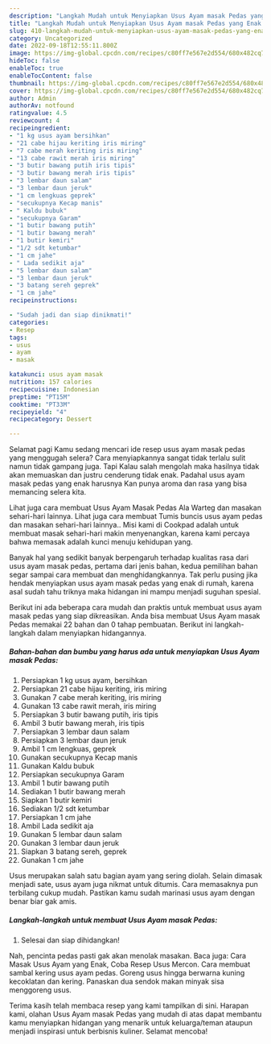 ```yaml
---
description: "Langkah Mudah untuk Menyiapkan Usus Ayam masak Pedas yang Enak Banget"
title: "Langkah Mudah untuk Menyiapkan Usus Ayam masak Pedas yang Enak Banget"
slug: 410-langkah-mudah-untuk-menyiapkan-usus-ayam-masak-pedas-yang-enak-banget
category: Uncategorized
date: 2022-09-18T12:55:11.800Z
image: https://img-global.cpcdn.com/recipes/c80ff7e567e2d554/680x482cq70/usus-ayam-masak-pedas-foto-resep-utama.jpg
hideToc: false
enableToc: true
enableTocContent: false
thumbnail: https://img-global.cpcdn.com/recipes/c80ff7e567e2d554/680x482cq70/usus-ayam-masak-pedas-foto-resep-utama.jpg
cover: https://img-global.cpcdn.com/recipes/c80ff7e567e2d554/680x482cq70/usus-ayam-masak-pedas-foto-resep-utama.jpg
author: Admin
authorAv: notfound
ratingvalue: 4.5
reviewcount: 4
recipeingredient:
- "1 kg usus ayam bersihkan"
- "21 cabe hijau keriting iris miring"
- "7 cabe merah keriting iris miring"
- "13 cabe rawit merah iris miring"
- "3 butir bawang putih iris tipis"
- "3 butir bawang merah iris tipis"
- "3 lembar daun salam"
- "3 lembar daun jeruk"
- "1 cm lengkuas geprek"
- "secukupnya Kecap manis"
- " Kaldu bubuk"
- "secukupnya Garam"
- "1 butir bawang putih"
- "1 butir bawang merah"
- "1 butir kemiri"
- "1/2 sdt ketumbar"
- "1 cm jahe"
- " Lada sedikit aja"
- "5 lembar daun salam"
- "3 lembar daun jeruk"
- "3 batang sereh geprek"
- "1 cm jahe"
recipeinstructions:

- "Sudah jadi dan siap dinikmati!"
categories:
- Resep
tags:
- usus
- ayam
- masak

katakunci: usus ayam masak 
nutrition: 157 calories
recipecuisine: Indonesian
preptime: "PT15M"
cooktime: "PT33M"
recipeyield: "4"
recipecategory: Dessert

---
```



Selamat pagi Kamu sedang mencari ide resep usus ayam masak pedas yang menggugah selera? Cara menyiapkannya sangat tidak terlalu sulit namun tidak gampang juga. Tapi Kalau salah mengolah maka hasilnya tidak akan memuaskan dan justru cenderung tidak enak. Padahal usus ayam masak pedas yang enak harusnya Kan punya aroma dan rasa yang bisa memancing selera kita.


Lihat juga cara membuat Usus Ayam Masak Pedas Ala Warteg dan masakan sehari-hari lainnya. Lihat juga cara membuat Tumis buncis usus ayam pedas dan masakan sehari-hari lainnya.. Misi kami di Cookpad adalah untuk membuat masak sehari-hari makin menyenangkan, karena kami percaya bahwa memasak adalah kunci menuju kehidupan yang.

Banyak hal yang sedikit banyak berpengaruh terhadap kualitas rasa dari usus ayam masak pedas, pertama dari jenis bahan, kedua pemilihan bahan segar sampai cara membuat dan menghidangkannya. Tak perlu pusing jika hendak menyiapkan usus ayam masak pedas yang enak di rumah, karena asal sudah tahu triknya maka hidangan ini mampu menjadi suguhan spesial.


Berikut ini ada beberapa cara mudah dan praktis untuk membuat usus ayam masak pedas yang siap dikreasikan. Anda bisa membuat Usus Ayam masak Pedas memakai 22 bahan dan 0 tahap pembuatan. Berikut ini langkah-langkah dalam menyiapkan hidangannya.

<!--inarticleads1-->

##### Bahan-bahan dan bumbu yang harus ada untuk menyiapkan Usus Ayam masak Pedas:

1. Persiapkan 1 kg usus ayam, bersihkan
1. Persiapkan 21 cabe hijau keriting, iris miring
1. Gunakan 7 cabe merah keriting, iris miring
1. Gunakan 13 cabe rawit merah, iris miring
1. Persiapkan 3 butir bawang putih, iris tipis
1. Ambil 3 butir bawang merah, iris tipis
1. Persiapkan 3 lembar daun salam
1. Persiapkan 3 lembar daun jeruk
1. Ambil 1 cm lengkuas, geprek
1. Gunakan secukupnya Kecap manis
1. Gunakan  Kaldu bubuk
1. Persiapkan secukupnya Garam
1. Ambil 1 butir bawang putih
1. Sediakan 1 butir bawang merah
1. Siapkan 1 butir kemiri
1. Sediakan 1/2 sdt ketumbar
1. Persiapkan 1 cm jahe
1. Ambil  Lada sedikit aja
1. Gunakan 5 lembar daun salam
1. Gunakan 3 lembar daun jeruk
1. Siapkan 3 batang sereh, geprek
1. Gunakan 1 cm jahe


Usus merupakan salah satu bagian ayam yang sering diolah. Selain dimasak menjadi sate, usus ayam juga nikmat untuk ditumis. Cara memasaknya pun terbilang cukup mudah. Pastikan kamu sudah marinasi usus ayam dengan benar biar gak amis. 

<!--inarticleads2-->

##### Langkah-langkah untuk membuat Usus Ayam masak Pedas:


1. Selesai dan siap dihidangkan!

Nah, pencinta pedas pasti gak akan menolak masakan. Baca juga: Cara Masak Usus Ayam yang Enak, Coba Resep Usus Mercon. Cara membuat sambal kering usus ayam pedas. Goreng usus hingga berwarna kuning kecoklatan dan kering. Panaskan dua sendok makan minyak sisa menggoreng usus. 

Terima kasih telah membaca resep yang kami tampilkan di sini. Harapan kami, olahan Usus Ayam masak Pedas yang mudah di atas dapat membantu kamu menyiapkan hidangan yang menarik untuk keluarga/teman ataupun menjadi inspirasi untuk berbisnis kuliner. Selamat mencoba!
